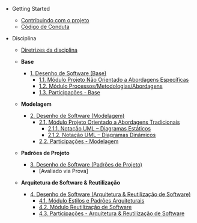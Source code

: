 <!-- docs/_sidebar.md -->

- Getting Started
  - [Contribuindo com o projeto](contribuindo.md)
  - [Código de Conduta](CODE_OF_CONDUCT.md)

- Disciplina
  - [Diretrizes da disciplina](Diretrizes/Diretrizes.md)

  - **Base**
    - [1. Desenho de Software (Base)](Base/1.Base.md)
      - [1.1. Módulo Projeto Não Orientado a Abordagens Específicas](Base/1.1.AbordagemNaoEspecifica.md)
      - [1.2. Módulo Processos/Metodologias/Abordagens](Base/1.2.ProcessosMetodologiasAbordagens.md)
      - [1.3. Participações - Base](Base/1.3.ParticipacoesBase.md)

  - **Modelagem**
    - [2. Desenho de Software (Modelagem)](Modelagem/2.Modelagem.md)
      - [2.1. Módulo Projeto Orientado a Abordagens Tradicionais](Modelagem/2.1.ModelagemTradicional.md)
        - [2.1.1. Notação UML – Diagramas Estáticos](Modelagem/2.1.1.UMLEstaticos.md)
        - [2.1.2. Notação UML – Diagramas Dinâmicos](Modelagem/2.1.2.UMLDinamicos.md)
      - [2.2. Participações - Modelagem](Modelagem/2.2.ParticipacoesModelagem.md)

  - **Padrões de Projeto**
    - [3. Desenho de Software (Padrões de Projeto)](PadroesDeProjeto/3.PadroesDeProjeto.md)
      - [Avaliado via Prova]

  - **Arquitetura de Software & Reutilização**
    - [4. Desenho de Software (Arquitetura & Reutilização de Software)](ArquiteturaReutilizacao/4.ArquiteturaReutilizacao.md)
      - [4.1. Módulo Estilos e Padrões Arquiteturais](ArquiteturaReutilizacao/4.1.PadroesArquiteturais.md)
      - [4.2. Módulo Reutilização de Software](ArquiteturaReutilizacao/4.2.ReutilizacaoDeSoftware.md)
      - [4.3. Participações - Arquitetura & Reutilização de Software](ArquiteturaReutilizacao/4.3.ParticipacoesArqReutilizacao.md)
